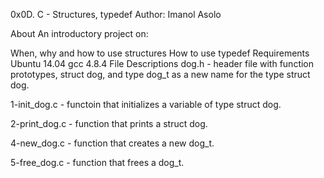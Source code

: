 0x0D. C - Structures, typedef
Author: Imanol Asolo

About
An introductory project on:

When, why and how to use structures
How to use typedef
Requirements
Ubuntu 14.04
gcc 4.8.4
File Descriptions
dog.h - header file with function prototypes, struct dog, and type dog_t as a new name for the type struct dog.

1-init_dog.c - functoin that initializes a variable of type struct dog.

2-print_dog.c - function that prints a struct dog.

4-new_dog.c - function that creates a new dog_t.

5-free_dog.c - function that frees a dog_t.